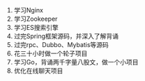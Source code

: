 1. 学习Nginx
2. 学习Zookeeper
3. 学习ES搜索引擎
4. 过完Spring框架源码，并深入了解背诵
5. 过完rpc、Dubbo、Mybatis等源码
6. 花三十小时做一个轮子项目
7. 学习Go，背诵两千字量八股文，做一个小项目
8. 优化在线聊天项目